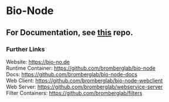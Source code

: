 # Bio-Node

## For Documentation, see [this](https://github.com/bromberglab/bio-node-docs) repo.

### Further Links

Website: https://bio-no.de  
Runtime Container: https://github.com/bromberglab/bio-node  
Docs: https://github.com/bromberglab/bio-node-docs  
Web Client: https://github.com/bromberglab/bio-node-webclient  
Web Server: https://github.com/bromberglab/webservice-server  
Filter Containers: https://github.com/bromberglab/filters
